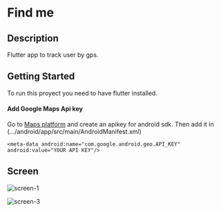 # Find me

## Description

Flutter app to track user by gps.

## Getting Started

To run this proyect you need to have flutter installed. 

#### Add Google Maps Api key

Go to [Maps platform](https://mapsplatform.google.com/) and create an apikey for android sdk. Then add it in (.../android/app/src/main/AndroidManifest.xml)

 `<meta-data android:name="com.google.android.geo.API_KEY"
            android:value="YOUR API KEY"/>`
 
 ## Screen
 ![screen-1](https://user-images.githubusercontent.com/1006732/215746274-0900b161-afb6-4dc5-8b32-b5823d484785.png)
 
![screen-3](https://user-images.githubusercontent.com/1006732/215746301-e1fba088-d7d5-417b-a331-fcc1caf08608.png)
